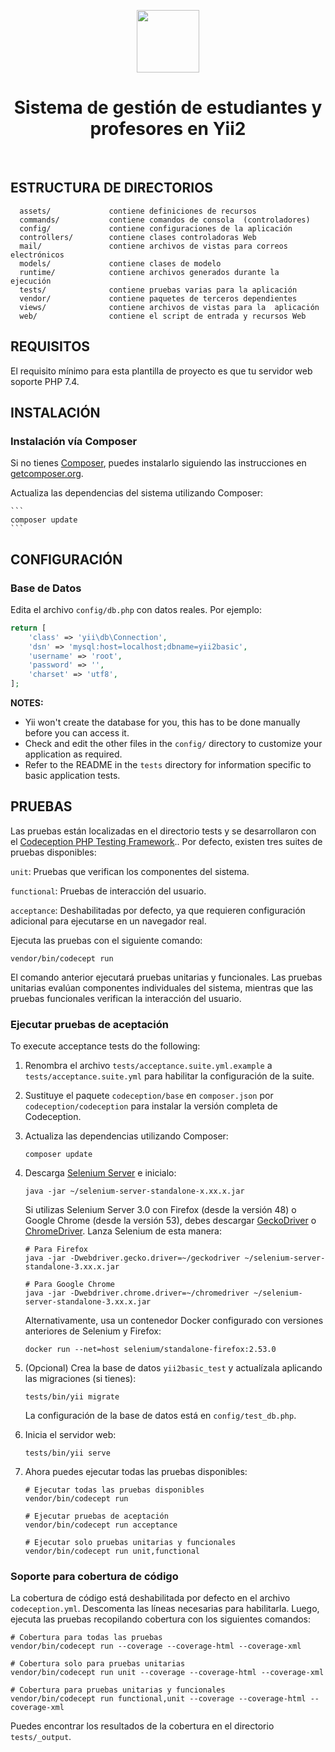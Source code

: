 <p align="center"> <a href="https://github.com/yiisoft" target="_blank"> <img src="https://avatars0.githubusercontent.com/u/993323" height="100px"> </a> <h1 align="center">Sistema de gestión de estudiantes y profesores en Yii2</h1> <br> </p>

ESTRUCTURA DE DIRECTORIOS
-------------------

      assets/             contiene definiciones de recursos
      commands/           contiene comandos de consola  (controladores)
      config/             contiene configuraciones de la aplicación
      controllers/        contiene clases controladoras Web
      mail/               contiene archivos de vistas para correos  electrónicos
      models/             contiene clases de modelo
      runtime/            contiene archivos generados durante la  ejecución
      tests/              contiene pruebas varias para la aplicación
      vendor/             contiene paquetes de terceros dependientes
      views/              contiene archivos de vistas para la  aplicación 
      web/                contiene el script de entrada y recursos Web

REQUISITOS
------------

El requisito mínimo para esta plantilla de proyecto es que tu servidor web soporte PHP 7.4.

INSTALACIÓN
------------

### Instalación vía Composer

Si no tienes [Composer](https://getcomposer.org/), puedes instalarlo siguiendo las instrucciones en [getcomposer.org](https://getcomposer.org/doc/00-intro.md#installation-nix).

Actualiza las dependencias del sistema utilizando Composer:

    ```
    composer update  
    ```

CONFIGURACIÓN
-------------

### Base de Datos

Edita el archivo `config/db.php` con datos reales. Por ejemplo:

```php
return [
    'class' => 'yii\db\Connection',
    'dsn' => 'mysql:host=localhost;dbname=yii2basic',
    'username' => 'root',
    'password' => '',
    'charset' => 'utf8',
];
```

**NOTES:**

- Yii won't create the database for you, this has to be done manually before you can access it.
- Check and edit the other files in the `config/` directory to customize your application as required.
- Refer to the README in the `tests` directory for information specific to basic application tests.

PRUEBAS
-------

Las pruebas están localizadas en el directorio tests y se desarrollaron con el [Codeception PHP Testing Framework](https://codeception.com/).. Por defecto, existen tres suites de pruebas disponibles:

`unit`: Pruebas que verifican los componentes del sistema.

`functional`: Pruebas de interacción del usuario.

`acceptance`: Deshabilitadas por defecto, ya que requieren configuración adicional para ejecutarse en un navegador real.

Ejecuta las pruebas con el siguiente comando:

```
vendor/bin/codecept run
```

El comando anterior ejecutará pruebas unitarias y funcionales. Las pruebas unitarias evalúan componentes individuales del sistema, mientras que las pruebas funcionales verifican la interacción del usuario.

### Ejecutar pruebas de aceptación

To execute acceptance tests do the following:  

1. Renombra el archivo `tests/acceptance.suite.yml.example` a `tests/acceptance.suite.yml` para habilitar la configuración de la suite.

2. Sustituye el paquete `codeception/base` en `composer.json` por `codeception/codeception` para instalar la versión completa de Codeception.

3. Actualiza las dependencias utilizando Composer:

    ```
    composer update  
    ```

4. Descarga [Selenium Server](https://www.seleniumhq.org/download/) e inicialo:

    ```
    java -jar ~/selenium-server-standalone-x.xx.x.jar
    ```

    Si utilizas Selenium Server 3.0 con Firefox (desde la versión 48) o Google Chrome (desde la versión 53), debes descargar [GeckoDriver](https://github.com/mozilla/geckodriver/releases) o [ChromeDriver](https://sites.google.com/a/chromium.org/chromedriver/downloads). Lanza Selenium de esta manera:

    ```
    # Para Firefox
    java -jar -Dwebdriver.gecko.driver=~/geckodriver ~/selenium-server-standalone-3.xx.x.jar
    
    # Para Google Chrome
    java -jar -Dwebdriver.chrome.driver=~/chromedriver ~/selenium-server-standalone-3.xx.x.jar
    ```

    Alternativamente, usa un contenedor Docker configurado con versiones anteriores de Selenium y Firefox:

    ```
    docker run --net=host selenium/standalone-firefox:2.53.0
    ```

5. (Opcional) Crea la base de datos `yii2basic_test` y actualízala aplicando las migraciones (si tienes):

   ```
   tests/bin/yii migrate
   ```

   La configuración de la base de datos está en `config/test_db.php`.

6. Inicia el servidor web:

    ```
    tests/bin/yii serve
    ```

7. Ahora puedes ejecutar todas las pruebas disponibles:

   ```
   # Ejecutar todas las pruebas disponibles
   vendor/bin/codecept run

   # Ejecutar pruebas de aceptación
   vendor/bin/codecept run acceptance

   # Ejecutar solo pruebas unitarias y funcionales
   vendor/bin/codecept run unit,functional
   ```

### Soporte para cobertura de código

La cobertura de código está deshabilitada por defecto en el archivo `codeception.yml`. Descomenta las líneas necesarias para habilitarla. Luego, ejecuta las pruebas recopilando cobertura con los siguientes comandos:

```
# Cobertura para todas las pruebas
vendor/bin/codecept run --coverage --coverage-html --coverage-xml

# Cobertura solo para pruebas unitarias
vendor/bin/codecept run unit --coverage --coverage-html --coverage-xml

# Cobertura para pruebas unitarias y funcionales
vendor/bin/codecept run functional,unit --coverage --coverage-html --coverage-xml
```

Puedes encontrar los resultados de la cobertura en el directorio `tests/_output`.
